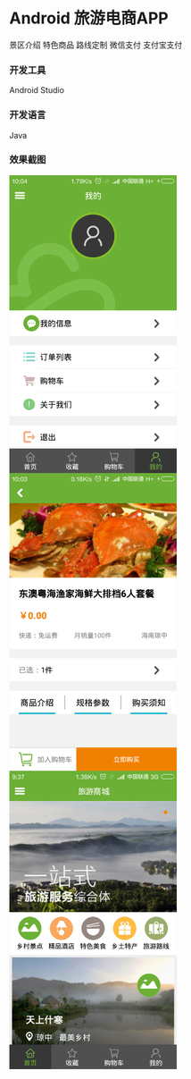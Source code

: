 # Android 旅游电商APP
景区介绍
特色商品
路线定制
微信支付
支付宝支付

### 开发工具
Android Studio

### 开发语言
Java

### 效果截图
<img src="https://github.com/melodyne/shop-app/blob/master/1477878574.jpg?raw=true" width = "300" align=center /><img src="https://github.com/melodyne/shop-app/blob/master/2374876241.jpg?raw=true" width = "300" align=center />
<img src="https://github.com/melodyne/shop-app/blob/master/5428763228.jpg?raw=true" width = "300" align=center />

